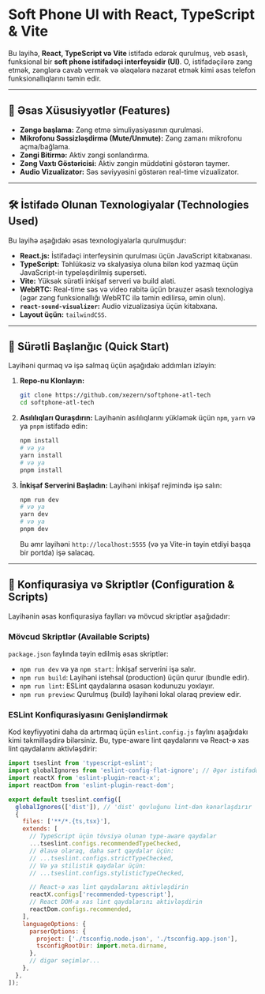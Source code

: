 # Soft Phone UI with React, TypeScript & Vite 

Bu layihə, **React, TypeScript və Vite** istifadə edərək qurulmuş, veb əsaslı, funksional bir **soft phone istifadəçi interfeysidir (UI)**. O, istifadəçilərə zəng etmək, zənglərə cavab vermək və əlaqələrə nəzarət etmək kimi əsas telefon funksionallıqlarını təmin edir.

---

## 🌟 Əsas Xüsusiyyətlər (Features)

* **Zəngə başlama:** Zəng etmə simuliyasiyasının qurulmasi.
* **Mikrofonu Səssizləşdirmə (Mute/Unmute):** Zəng zamanı mikrofonu açma/bağlama.
* **Zəngi Bitirmə:** Aktiv zəngi sonlandırma.
* **Zəng Vaxtı Göstəricisi:** Aktiv zəngin müddətini göstərən taymer.
* **Audio Vizualizator:** Səs səviyyəsini göstərən real-time vizualizator.

---

## 🛠️ İstifadə Olunan Texnologiyalar (Technologies Used)

Bu layihə aşağıdakı əsas texnologiyalarla qurulmuşdur:

* **React.js:** İstifadəçi interfeysinin qurulması üçün JavaScript kitabxanası.
* **TypeScript:** Təhlükəsiz və skalyasiya oluna bilən kod yazmaq üçün JavaScript-in typeləşdirilmiş superseti.
* **Vite:** Yüksək sürətli inkişaf serveri və build aləti.
* **WebRTC:** Real-time səs və video rabitə üçün brauzer əsaslı texnologiya (əgər zəng funksionallığı WebRTC ilə təmin edilirsə, əmin olun).
* **`react-sound-visualizer`:** Audio vizualizasiya üçün kitabxana.
* **Layout üçün:** `tailwindCSS`.

---

## 🚀 Sürətli Başlanğıc (Quick Start)

Layihəni qurmaq və işə salmaq üçün aşağıdakı addımları izləyin:

1.  **Repo-nu Klonlayın:**
    ```bash
    git clone https://github.com/xezern/softphone-atl-tech
    cd softphone-atl-tech
    ```

2.  **Asılılıqları Quraşdırın:**
    Layihənin asılılıqlarını yükləmək üçün `npm`, `yarn` və ya `pnpm` istifadə edin:
    ```bash
    npm install
    # və ya
    yarn install
    # və ya
    pnpm install
    ```

3.  **İnkişaf Serverini Başladın:**
    Layihəni inkişaf rejimində işə salın:
    ```bash
    npm run dev
    # və ya
    yarn dev
    # və ya
    pnpm dev
    ```
    Bu əmr layihəni `http://localhost:5555` (və ya Vite-in təyin etdiyi başqa bir portda) işə salacaq.

---

## 🔧 Konfiqurasiya və Skriptlər (Configuration & Scripts)

Layihənin əsas konfiqurasiya faylları və mövcud skriptlər aşağıdadır:

### Mövcud Skriptlər (Available Scripts)

`package.json` faylında təyin edilmiş əsas skriptlər:

* `npm run dev` və ya `npm start`: İnkişaf serverini işə salır.
* `npm run build`: Layihəni istehsal (production) üçün qurur (bundle edir).
* `npm run lint`: ESLint qaydalarına əsasən kodunuzu yoxlayır.
* `npm run preview`: Qurulmuş (build) layihəni lokal olaraq preview edir.

### ESLint Konfiqurasiyasını Genişləndirmək

Kod keyfiyyətini daha da artırmaq üçün `eslint.config.js` faylını aşağıdakı kimi təkmilləşdirə bilərsiniz. Bu, type-aware lint qaydalarını və React-ə xas lint qaydalarını aktivləşdirir:

```javascript
import tseslint from 'typescript-eslint';
import globalIgnores from 'eslint-config-flat-ignore'; // Əgər istifadə edirsinizsə
import reactX from 'eslint-plugin-react-x';
import reactDom from 'eslint-plugin-react-dom';

export default tseslint.config([
  globalIgnores(['dist']), // 'dist' qovluğunu lint-dən kənarlaşdırır
  {
    files: ['**/*.{ts,tsx}'],
    extends: [
      // TypeScript üçün tövsiyə olunan type-aware qaydalar
      ...tseslint.configs.recommendedTypeChecked,
      // Əlavə olaraq, daha sərt qaydalar üçün:
      // ...tseslint.configs.strictTypeChecked,
      // Və ya stilistik qaydalar üçün:
      // ...tseslint.configs.stylisticTypeChecked,

      // React-ə xas lint qaydalarını aktivləşdirin
      reactX.configs['recommended-typescript'],
      // React DOM-a xas lint qaydalarını aktivləşdirin
      reactDom.configs.recommended,
    ],
    languageOptions: {
      parserOptions: {
        project: ['./tsconfig.node.json', './tsconfig.app.json'],
        tsconfigRootDir: import.meta.dirname,
      },
      // digər seçimlər...
    },
  },
]);